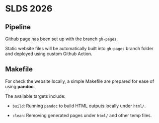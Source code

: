 # SLDS 2026

## Pipeline

Github page has been set up with the branch `gh-pages`. 

Static website files will be automatically built into `gh-pages` branch folder and deployed using custom Github Action.

## Makefile

For check the website locally, a simple Makefile are prepared for ease of using **pandoc**.

The available targets include:

+ `build`: Running `pandoc` to build HTML outputs locally under `html/`.

+ `clean`: Removing generated pages under `html/` and other temp files.
